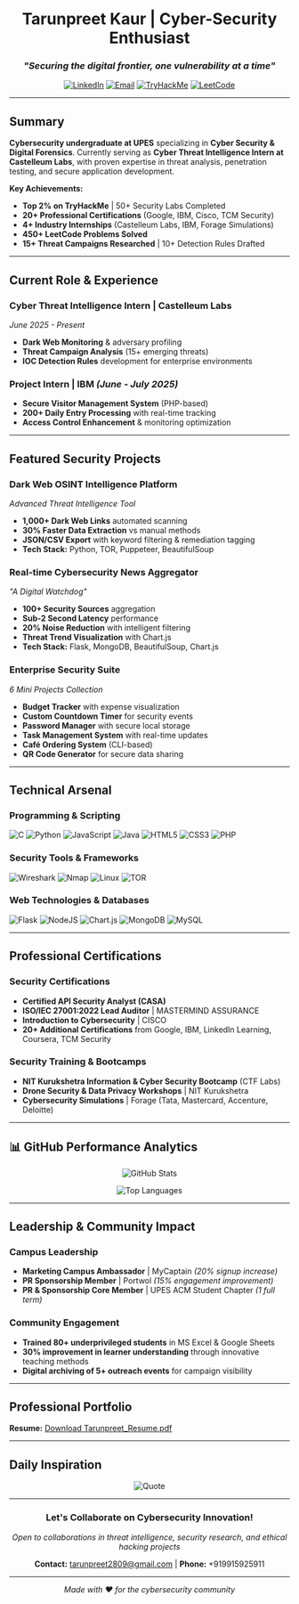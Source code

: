 <div align="center">

#  Tarunpreet Kaur | Cyber-Security Enthusiast

### *"Securing the digital frontier, one vulnerability at a time"* 

[![LinkedIn](https://img.shields.io/badge/LinkedIn-%230077B5.svg?style=for-the-badge&logo=linkedin&logoColor=white)](https://linkedin.com/in/tarunpreet--kaur) 
[![Email](https://img.shields.io/badge/Email-D14836?style=for-the-badge&logo=gmail&logoColor=white)](mailto:tarunpreet2809@gmail.com)
[![TryHackMe](https://img.shields.io/badge/TryHackMe-212C42?style=for-the-badge&logo=tryhackme&logoColor=white)](https://tryhackme.com/p/your-profile)
[![LeetCode](https://img.shields.io/badge/LeetCode-FFA116?style=for-the-badge&logo=leetcode&logoColor=black)](https://leetcode.com/your-profile)

</div>

---

## Summary

**Cybersecurity undergraduate at UPES** specializing in **Cyber Security & Digital Forensics**. Currently serving as **Cyber Threat Intelligence Intern at Castelleum Labs**, with proven expertise in threat analysis, penetration testing, and secure application development.

**Key Achievements:**
- **Top 2% on TryHackMe** | 50+ Security Labs Completed
- **20+ Professional Certifications** (Google, IBM, Cisco, TCM Security)
- **4+ Industry Internships** (Castelleum Labs, IBM, Forage Simulations)
- **450+ LeetCode Problems Solved**
- **15+ Threat Campaigns Researched** | 10+ Detection Rules Drafted

---

## Current Role & Experience

### **Cyber Threat Intelligence Intern** | Castelleum Labs
*June 2025 - Present*
- **Dark Web Monitoring** & adversary profiling
- **Threat Campaign Analysis** (15+ emerging threats)
- **IOC Detection Rules** development for enterprise environments

### **Project Intern** | IBM *(June - July 2025)*
- **Secure Visitor Management System** (PHP-based)
- **200+ Daily Entry Processing** with real-time tracking
- **Access Control Enhancement** & monitoring optimization

---

## Featured Security Projects

### **Dark Web OSINT Intelligence Platform**
*Advanced Threat Intelligence Tool*
- **1,000+ Dark Web Links** automated scanning
- **30% Faster Data Extraction** vs manual methods
- **JSON/CSV Export** with keyword filtering & remediation tagging
- **Tech Stack:** Python, TOR, Puppeteer, BeautifulSoup

### **Real-time Cybersecurity News Aggregator**
*"A Digital Watchdog"*
- **100+ Security Sources** aggregation
- **Sub-2 Second Latency** performance
- **20% Noise Reduction** with intelligent filtering
- **Threat Trend Visualization** with Chart.js
- **Tech Stack:** Flask, MongoDB, BeautifulSoup, Chart.js

### **Enterprise Security Suite**
*6 Mini Projects Collection*
- **Budget Tracker** with expense visualization
- **Custom Countdown Timer** for security events
- **Password Manager** with secure local storage
- **Task Management System** with real-time updates
- **Café Ordering System** (CLI-based)
- **QR Code Generator** for secure data sharing

---

## Technical Arsenal

### **Programming & Scripting**
![C](https://img.shields.io/badge/C-%2300599C.svg?style=for-the-badge&logo=c&logoColor=white)
![Python](https://img.shields.io/badge/Python-3670A0?style=for-the-badge&logo=python&logoColor=ffdd54)
![JavaScript](https://img.shields.io/badge/JavaScript-%23323330.svg?style=for-the-badge&logo=javascript&logoColor=%23F7DF1E)
![Java](https://img.shields.io/badge/Java-%23ED8B00.svg?style=for-the-badge&logo=openjdk&logoColor=white)
![HTML5](https://img.shields.io/badge/HTML5-%23E34F26.svg?style=for-the-badge&logo=html5&logoColor=white)
![CSS3](https://img.shields.io/badge/CSS3-%231572B6.svg?style=for-the-badge&logo=css3&logoColor=white)
![PHP](https://img.shields.io/badge/PHP-%23777BB4.svg?style=for-the-badge&logo=php&logoColor=white)

### **Security Tools & Frameworks**
![Wireshark](https://img.shields.io/badge/Wireshark-1679A7?style=for-the-badge&logo=wireshark&logoColor=white)
![Nmap](https://img.shields.io/badge/Nmap-4682B4?style=for-the-badge&logo=nmap&logoColor=white)
![Linux](https://img.shields.io/badge/Linux-FCC624?style=for-the-badge&logo=linux&logoColor=black)
![TOR](https://img.shields.io/badge/TOR-7D4698?style=for-the-badge&logo=tor&logoColor=white)

### **Web Technologies & Databases**
![Flask](https://img.shields.io/badge/Flask-%23000.svg?style=for-the-badge&logo=flask&logoColor=white)
![NodeJS](https://img.shields.io/badge/Node.js-6DA55F?style=for-the-badge&logo=node.js&logoColor=white)
![Chart.js](https://img.shields.io/badge/Chart.js-F5788D.svg?style=for-the-badge&logo=chart.js&logoColor=white)
![MongoDB](https://img.shields.io/badge/MongoDB-%234ea94b.svg?style=for-the-badge&logo=mongodb&logoColor=white)
![MySQL](https://img.shields.io/badge/MySQL-4479A1.svg?style=for-the-badge&logo=mysql&logoColor=white)

---

## Professional Certifications

### **Security Certifications**
- **Certified API Security Analyst (CASA)**
- **ISO/IEC 27001:2022 Lead Auditor** | MASTERMIND ASSURANCE
- **Introduction to Cybersecurity** | CISCO
- **20+ Additional Certifications** from Google, IBM, LinkedIn Learning, Coursera, TCM Security

### **Security Training & Bootcamps**
- **NIT Kurukshetra Information & Cyber Security Bootcamp** (CTF Labs)
- **Drone Security & Data Privacy Workshops** | NIT Kurukshetra
- **Cybersecurity Simulations** | Forage (Tata, Mastercard, Accenture, Deloitte)

---

## 📊 GitHub Performance Analytics

<div align="center">

![GitHub Stats](https://github-readme-stats.vercel.app/api?username=tarunpreetk009&theme=radical&hide_border=true&include_all_commits=true&count_private=false)

![Top Languages](https://github-readme-stats.vercel.app/api/top-langs/?username=tarunpreetk009&theme=radical&hide_border=true&include_all_commits=true&count_private=false&layout=compact)

</div>

---

## Leadership & Community Impact

### **Campus Leadership**
- **Marketing Campus Ambassador** | MyCaptain *(20% signup increase)*
- **PR Sponsorship Member** | Portwol *(15% engagement improvement)*
- **PR & Sponsorship Core Member** | UPES ACM Student Chapter *(1 full term)*

### **Community Engagement**
- **Trained 80+ underprivileged students** in MS Excel & Google Sheets
- **30% improvement in learner understanding** through innovative teaching methods
- **Digital archiving of 5+ outreach events** for campaign visibility

---

## Professional Portfolio

**Resume:** [Download Tarunpreet_Resume.pdf](https://github.com/user-attachments/files/21564358/Tarunpreet_Resume.pdf)

---

## Daily Inspiration

<div align="center">

![Quote](https://quotes-github-readme.vercel.app/api?type=horizontal&theme=radical)

</div>

---

<div align="center">

### **Let's Collaborate on Cybersecurity Innovation!**

*Open to collaborations in threat intelligence, security research, and ethical hacking projects*

**Contact:** tarunpreet2809@gmail.com | **Phone:** +919915925911

---

*Made with ❤️ for the cybersecurity community*

</div>
